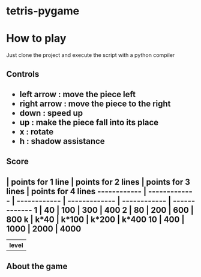 # tetris-pygame
<h1> How to play </h1>
Just clone the project and execute the script with a python compiler
<h2> Controls <h2>
<ul>
  <li>left arrow : move the piece left  </li>
  <li>right arrow : move the piece to the right  </li>
  <li> down : speed up </li>
  <li> up : make the piece fall into its place</li>
  <li> x : rotate </li>
  <li> h : shadow assistance </li>
  </ul>
<h2> Score <h2>
  <table> <th>level  </th>| points for 1 line | points for 2 lines | points for 3 lines | points for 4 lines 
------------ | ------------- | ------------ | ------------- | ------------ | -------------
1 | 40 | 100 | 300 | 400
2 | 80 | 200 | 600 | 800
k | k*40 | k*100 | k*200 | k*400
10 | 400 | 1000 | 2000 | 4000</table>

<h2> About the game <h2>

